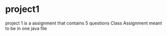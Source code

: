 # project1
project 1 is a assignment that contains 5 questions 
Class Assignment meant to be in one java file
